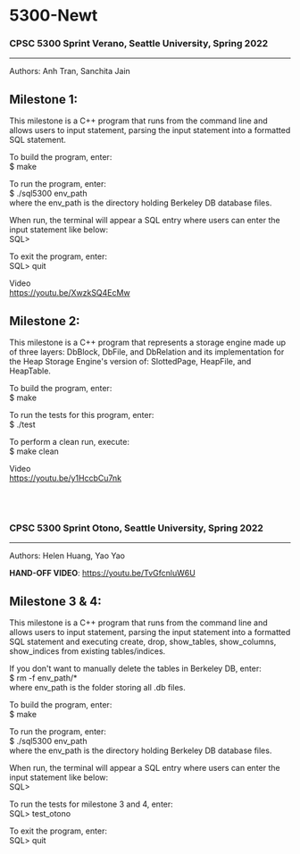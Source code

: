 # 5300-Newt

### CPSC 5300 Sprint Verano, Seattle University, Spring 2022
--------------------------------------------------------------

Authors: Anh Tran, Sanchita Jain

**Milestone 1:**
--------------------------------

This milestone is a C++ program that runs from the command line and allows users to input statement, parsing the input statement into a formatted SQL statement.

To build the program, enter:
<br />
$ make

To run the program, enter: 
<br />
$ ./sql5300 env_path
<br />
where the env_path is the directory holding Berkeley DB database files.

When run, the terminal will appear a SQL entry where users can enter the input statement like below: 
<br />
SQL>

To exit the program, enter: 
<br />
SQL> quit

Video 
<br />
https://youtu.be/XwzkSQ4EcMw


**Milestone 2:**
-------------------------------
This milestone is a C++ program that represents a storage engine made up of three layers: DbBlock, DbFile, and DbRelation and its implementation for the Heap Storage Engine's version of: SlottedPage, HeapFile, and HeapTable.

To build the program, enter:
<br />
$ make

To run the tests for this program, enter: 
<br />
$ ./test 

To perform a clean run, execute: 
<br />
$ make clean
<br />

Video
<br />
https://youtu.be/y1HccbCu7nk 

<br />
<br />

### CPSC 5300 Sprint Otono, Seattle University, Spring 2022
--------------------------------------------------------------------

Authors: Helen Huang, Yao Yao

**HAND-OFF VIDEO**: https://youtu.be/TvGfcnluW6U


**Milestone 3 & 4:**
--------------------------------

This milestone is a C++ program that runs from the command line and allows users to input statement, parsing the input statement into a formatted SQL statement and executing create, drop, show_tables, show_columns, show_indices from existing tables/indices.

If you don't want to manually delete the tables in Berkeley DB, enter:
<br />
$ rm -f env_path/*
<br />
where env_path is the folder storing all .db files.

To build the program, enter:
<br />
$ make

To run the program, enter: 
<br />
$ ./sql5300 env_path
<br />
where the env_path is the directory holding Berkeley DB database files.

When run, the terminal will appear a SQL entry where users can enter the input statement like below: 
<br />
SQL>

To run the tests for milestone 3 and 4, enter:
<br />
SQL> test_otono

To exit the program, enter: 
<br />
SQL> quit


